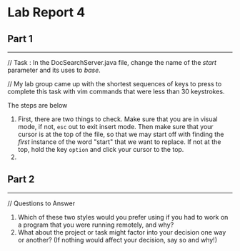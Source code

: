 # Lab Report 4

## Part 1
---
// Task : In the DocSearchServer.java file, change the name of the *start* parameter and its uses to *base*.

// My lab group came up with the shortest sequences of keys to press to complete this task with vim commands that were less than 30 keystrokes. 

The steps are below

1. First, there are two things to check. Make sure that you are in visual mode, if not, `esc`
out to exit insert mode. Then make sure that your cursor is at the top of the file, so that we may start off with finding the *first* instance of the word "start" that we want to replace. If not at the top, hold the key `option` and click your cursor to the top. 
2. 






## Part 2
---


// Questions to Answer
1. Which of these two styles would you prefer using if you had to work on a program that you were running remotely, and why?
2. What about the project or task might factor into your decision one way or another? (If nothing would affect your decision, say so and why!)

